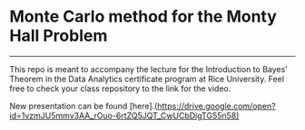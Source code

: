 # Monte Carlo method for the Monty Hall Problem

-----
This repo is meant to accompany the lecture for the Introduction to Bayes' Theorem in the Data Analytics certificate program at Rice University. Feel free to check your class repository to the link for the video.

New presentation can be found [here].(<https://drive.google.com/open?id=1vzmJU5mmv3AA_rOuo-6rtZQ5JQT_CwUCbDigTG55n58)>